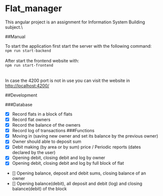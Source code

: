 # Flat_manager

This angular project is an assignment for Information System Building subject.\

##Manual

To start the application first start the server with the following command:\
`npm run start-backend`\
\
After start the frontend website with:\
`npm run start-frontend`\
\
\
In case the 4200 port is not in use you can visit the website in [http://localhost:4200/](http://localhost:4200/)

##Development

###Database
- [x] Record flats in a block of flats
- [x] Record flat owners
- [x] Record the balance of the owners
- [x] Record log of transactions
###Functions
- [x] Moving in (saving new owner and set its balance by the previous owner)
- [x] Owner should able to deposit sum 
- [x] Debit making (by area or by sum) price
/
Periodic reports (dates declared by the user)
- [x] Opening debit, closing debit and log by owner
- [x] Opening debit, closing debit and log by full block of flat
- [] Opening balance, deposit and debit sums, closing balance of an owner
- [] Opening balance(debit), all deposit and debit (log) and closing balance(debit) of the block  




